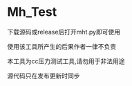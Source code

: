 # Mh_Test
<p>下载源码或release后打开mht.py即可使用</p>
<p>使用该工具所产生的后果作者一律不负责</p>
<p>本工具为cc压力测试工具,请勿用于非法用途</p>
<p>源代码只在发布更新时同步</p>
